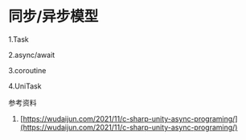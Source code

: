 # 同步/异步模型

1.Task

2.async/await

3.coroutine

4.UniTask

参考资料

1. [https://wudaijun.com/2021/11/c-sharp-unity-async-programing/](https://wudaijun.com/2021/11/c-sharp-unity-async-programing/)
